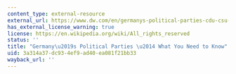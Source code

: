 ```yaml
---
content_type: external-resource
external_url: https://www.dw.com/en/germanys-political-parties-cdu-csu-spd-afd-fdp-left-party-greens-what-you-need-to-know/a-38085900
has_external_license_warning: true
license: https://en.wikipedia.org/wiki/All_rights_reserved
status: ''
title: "Germany\u2019s Political Parties \u2014 What You Need to Know"
uid: 3a314a37-dc93-4ef9-ad40-ea081f21bb33
wayback_url: ''
---
```

